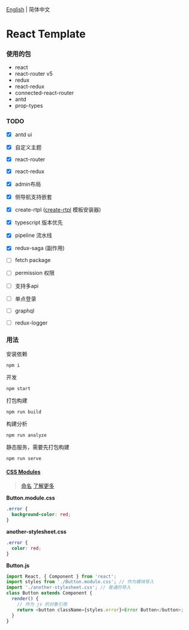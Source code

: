 [English](./README.md) | 简体中文

# React Template

### 使用的包

- react
- react-router v5
- redux
- react-redux
- connected-react-router
- antd
- prop-types


### TODO
- [x] antd ui
- [x] 自定义主题
- [x] react-router
- [x] react-redux
- [x] admin布局
- [x] 侧导航支持嵌套
- [x] create-rtpl ([create-rtpl](https://github.com/kingzez/create-rtpl) 模板安装器)
- [x] typescript 版本优先
- [x] pipeline 流水线
- [x] redux-saga (副作用)
- [ ] fetch package
- [ ] permission 权限
- [ ] 支持多api
- [ ] 单点登录
- [ ] graphql
- [ ] redux-logger


### 用法

安装依赖
```shell
npm i
```

开发
```shell
npm start
```

打包构建
```shell
npm run build
```

构建分析
```shell
npm run analyze
```

静态服务，需要先打包构建
```shell
npm run serve
```


#### [CSS Modules](https://github.com/css-modules/css-modules)
> [命名](https://github.com/css-modules/css-modules#naming)
> [了解更多](https://css-tricks.com/css-modules-part-1-need/)

**Button.module.css**

```css
.error {
  background-color: red;
}
```

**another-stylesheet.css**

```css
.error {
  color: red;
}
```

**Button.js**

```js
import React, { Component } from 'react';
import styles from './Button.module.css'; // 作为模块导入
import './another-stylesheet.css'; // 普通的导入
class Button extends Component {
  render() {
    // 作为 js 的对象引用
    return <button className={styles.error}>Error Button</button>;
  }
}
```